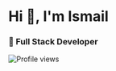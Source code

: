 # Hi 👋, I'm Ismail

### 🚀 Full Stack Developer

![Profile views](https://komarev.com/ghpvc/?username=ismail-is&label=PROFILE+VIEWS)


<!--
**ismail-is/ismail-is** is a ✨ _special_ ✨ repository because its `README.md` (this file) appears on your GitHub profile.

Here are some ideas to get you started:

- 🔭 I’m currently working on ...Bright media Tech
- 🌱 I’m currently learning ...
- 👯 I’m looking to collaborate on ...
- 🤔 I’m looking for help with ...
- 💬 Ask me about ...
- 📫 How to reach me: ...
- 😄 Pronouns: ...
- ⚡ Fun fact: ...
-->

